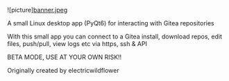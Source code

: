 ![picture][banner.jpeg](icons/banner.jpeg)

A small Linux desktop app (PyQt6) for interacting with Gitea repositories

With this small app you can connect to a Gitea install, download repos, edit files, push/pull, view logs etc via https, ssh & API

BETA MODE, USE AT YOUR OWN RISK!!

Originally created by electricwildflower


